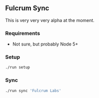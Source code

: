 ## Fulcrum Sync

This is very very very alpha at the moment.

### Requirements

* Not sure, but probably Node 5+

### Setup

```sh
./run setup
```

### Sync

```sh
./run sync 'Fulcrum Labs'
```
